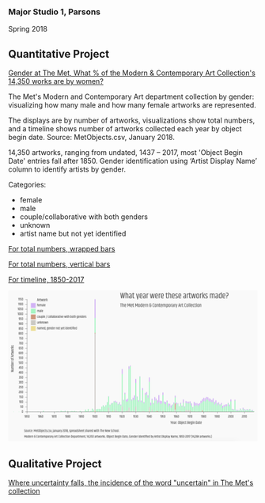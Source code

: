 
### Major Studio 1, Parsons
Spring 2018


## Quantitative Project

   [Gender at The Met, What % of the Modern & Contemporary Art Collection's 14,350 works are by women?](https://churc.github.io/MajorStudio1/MetProjects/gender) 
   
The Met's Modern and Contemporary Art department collection by gender: visualizing how many male and how many female artworks are represented. 

The displays are by number of artworks, visualizations show total numbers, and a timeline shows number of artworks collected each year by object begin date.
Source: MetObjects.csv, January 2018.

14,350 artworks, ranging from undated, 1437 – 2017, most 'Object Begin Date' entries fall after 1850.
Gender identification using ‘Artist Display Name’ column to identify artists by gender.

Categories:
- female
- male
- couple/collaborative with both genders
- unknown
- artist name but not yet identified


[For total numbers, wrapped bars](https://churc.github.io/MajorStudio1/MetProjects/gender)

[For total numbers, vertical bars](https://churc.github.io/MajorStudio1/MetProjects/gender#target1)

[For timeline, 1850-2017](https://churc.github.io/MajorStudio1/MetProjects/gender#target2)


![by Year](MetProjects/gender/assets/image_timeline.png)



## Qualitative Project

   [Where uncertainty falls, the incidence of the word "uncertain" in The Met's collection](https://churc.github.io/MajorStudio1/MetProjectsQual/uncertainty)


